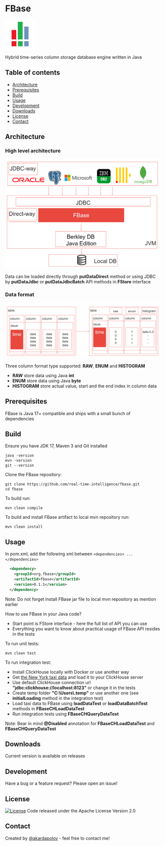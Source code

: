 # FBase

![FBaseMainPage](media/fbase.png)

Hybrid time-series column storage database engine written in Java

## Table of contents

- [Architecture](#architecture)
- [Prerequisites](#prerequisites)
- [Build](#build)
- [Usage](#usage)
- [Development](#development)
- [Downloads](#downloads)
- [License](#license)
- [Contact](#contact)

## Architecture

### High level architecture
![Architecture](media/architecture.png)

Data can be loaded directly through **putDataDirect** method or using JDBC by **putDataJdbc** or **putDataJdbcBatch** API methods in **FStore** interface

### Data format
![Data](media/data.png)

Three column format type supported: **RAW**, **ENUM** and **HISTOGRAM**
- **RAW** store data using Java **int**
- **ENUM** store data using Java **byte**
- **HISTOGRAM** store actual value, start and the end index in column data

## Prerequisites
FBase is Java 17+ compatible and ships with a small bunch of dependencies

## Build
Ensure you have JDK 17, Maven 3 and Git installed

    java -version
    mvn -version
    git --version

Clone the FBase repository:

    git clone https://github.com/real-time-intelligence/fbase.git
    cd fbase

To build run:

    mvn clean compile

To build and install FBase artifact to local mvn repository run:

    mvn clean install

## Usage
In pom.xml, add the following xml between `<dependencies> ... </dependencies>`

```xml
  <dependency>
    <groupId>org.fbase</groupId>
    <artifactId>fbase</artifactId>
    <version>0.1.1</version>
  </dependency>
```
Note: Do not forget install FBase jar file to local mvn repository as mention earlier

How to use FBase in your Java code?
- Start point is FStore interface - here the full list of API you can use
- Everything you want to know about practical usage of FBase API resides in the tests

To run unit tests:

    mvn clean test

To run integration test:
- Install ClickHouse locally with Docker or use another way
- Get [the New York taxi data](https://clickhouse.com/docs/en/getting-started/example-datasets/nyc-taxi/) and load it to your ClickHouse server
- Use default ClickHouse connection url **"jdbc:clickhouse://localhost:8123"** or change it in the tests
- Create temp folder **"C:\\Users\\.temp"** or use another one (see **initialLoading** method in the integration test)
- Load taxi data to FBase using **loadDataTest** or **loadDataBatchTest** methods in **FBaseCHLoadDataTest**
- Run integration tests using **FBaseCHQueryDataTest**

Note: Bear in mind **@Disabled** annotation for **FBaseCHLoadDataTest** and **FBaseCHQueryDataTest**

## Downloads
Current version is available on releases

## Development
Have a bug or a feature request? Please open an issue!

## License
[![License](https://img.shields.io/badge/License-Apache_2.0-blue.svg)](https://opensource.org/licenses/Apache-2.0)
Code released under the Apache License Version 2.0

## Contact
Created by [@akardapolov](mailto:akardapolov@gmail.com) - feel free to contact me!